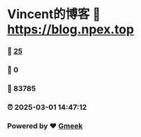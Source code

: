 # Vincent的博客 :link: https://blog.npex.top 
### :page_facing_up: [25](https://blog.npex.top/tag.html) 
### :speech_balloon: 0 
### :hibiscus: 83785 
### :alarm_clock: 2025-03-01 14:47:12 
### Powered by :heart: [Gmeek](https://github.com/Meekdai/Gmeek)
